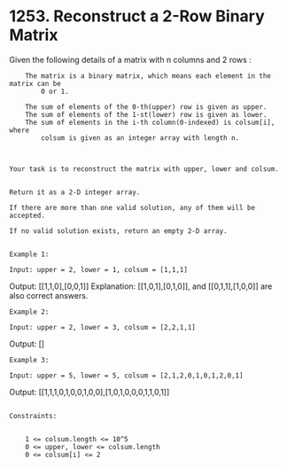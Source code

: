 # 1253. Reconstruct a 2-Row Binary Matrix

Given the following details of a matrix with n columns and 2 rows :
    

    
        The matrix is a binary matrix, which means each element in the matrix can be
            0 or 1.
        
        The sum of elements of the 0-th(upper) row is given as upper.
        The sum of elements of the 1-st(lower) row is given as lower.
        The sum of elements in the i-th column(0-indexed) is colsum[i], where
            colsum is given as an integer array with length n.
        
    

    Your task is to reconstruct the matrix with upper, lower and colsum.
    

    Return it as a 2-D integer array.

    If there are more than one valid solution, any of them will be accepted.

    If no valid solution exists, return an empty 2-D array.

     
    Example 1:

    Input: upper = 2, lower = 1, colsum = [1,1,1]
Output: [[1,1,0],[0,0,1]]
Explanation: [[1,0,1],[0,1,0]], and [[0,1,1],[1,0,0]] are also correct answers.

    Example 2:

    Input: upper = 2, lower = 3, colsum = [2,2,1,1]
Output: []

    Example 3:

    Input: upper = 5, lower = 5, colsum = [2,1,2,0,1,0,1,2,0,1]
Output: [[1,1,1,0,1,0,0,1,0,0],[1,0,1,0,0,0,1,1,0,1]]

     
    Constraints:

    
        1 <= colsum.length <= 10^5
        0 <= upper, lower <= colsum.length
        0 <= colsum[i] <= 2